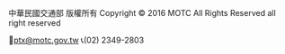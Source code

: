 中華民國交通部 版權所有 Copyright © 2016 MOTC All Rights Reserved all right reserved

📧ptx@motc.gov.tw 📞(02) 2349-2803